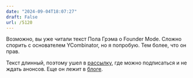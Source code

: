 ```yaml
---
date: "2024-09-04T18:07:27"
draft: False
url: /5120
---
```


Возможно, вы уже читали текст Пола Грэма о Founder Mode. Сложно спорить с основателем YCombinator, но я попробую. Тем более, что он прав.

Текст длинный, поэтому ушел в [рассылку](https://open.substack.com/pub/blognot/p/founders-mode?r=38cnq&utm_campaign=post&utm_medium=web&showWelcomeOnShare=true), где можно подписаться и не ждать анонсов. Еще он лежит в [блоге](https://blognot.co/oshibka-vyzhivshego-v-founders-mode/).
